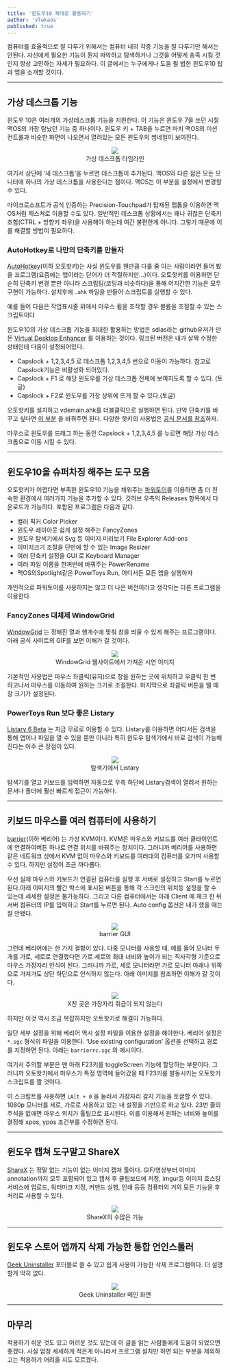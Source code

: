 ```yaml
---
title: '윈도우10 제대로 활용하기'
author: 'vlwkaos'
published: true
---
```


컴퓨터를 효율적으로 잘 다루기 위해서는 컴퓨터 내의 각종 기능을 잘 다루기만 해서는 안된다. 자신에게 필요한 기능이 뭔지 파악하고 탐색하거나 그것을 어떻게 충족 시킬 것인지 항상 고민하는 자세가 필요하다. 이 글에서는 누구에게나 도움 될 법한 윈도우10 팁과 앱을 소개할 것이다.

---

## 가상 데스크톱 기능

윈도우 10은 여러개의 가상데스크톱 기능을 지원한다. 이 기능은 윈도우 7을 쓰던 시절 맥OS의 가장 탐났던 기능 중 하나이다. 윈도우 키 + TAB을 누르면 마치 맥OS의 미션 컨트롤과 비슷한 화면이 나오면서 열려있는 모든 윈도우의 썸네일이 보여진다.

<p align='center'>
<img src='/assets/wind10tip1.png'/>
<br><span>가상 데스크톱 타임라인</span></p>

여기서 상단에 ‘새 데스크톱’을 누르면 데스크톱이 추가된다. 맥OS와 다른 점은 모든 모니터에 하나의 가상 데스크톱을 사용한다는 점이다. 맥OS는 이 부분을 설정에서 변경할 수 있다.

마이크로소프트가 공식 인증하는 Precision-Touchpad가 탑재된 랩톱을 이용하면 맥OS처럼 제스쳐로 이용할 수도 있다. 일반적인 데스크톱 상황에서는 꽤나 귀찮은 단축키 조합(CTRL + 방향키 좌우)을 사용해야 하는데 여간 불편한게 아니다. 그렇기 때문에 이를 해결할 방법이 필요하다.

### AutoHotkey로 나만의 단축키를 만들자

[AutoHotkey](https://www.autohotkey.com/)(이하 오토핫키)는 사실 윈도우를 웬만큼 다룰 줄 아는 사람이라면 들어 봤을 프로그램(요즘에는 앱이라는 단어가 더 적절하지만…)이다. 오토핫키를 이용하면 단순히 단축키 변경 뿐만 아니라 스크립팅(코딩과 비슷하다)을 통해 어지간한 기능은 모두 구현이 가능하다. 설치후에 `.ahk` 파일을 만들어 스크립트를 실행할 수 있다.

예를 들어 다음은 작업표시줄 위에서 마우스 휠을 조작할 경우 볼륨을 조절할 수 있는 스크립트이다

<script src="https://gist.github.com/vlwkaos/176534b2585da9fc5d4e43ffc66f98e4.js"></script>

윈도우10의 가상 데스크톱 기능을 최대한 활용하는 방법은 sdias라는 github유저가 만든 [Virtual Desktop Enhancer](https://github.com/vlwkaos/win10-virtual-desktop-enhancer) 를 이용하는 것이다. 링크된 버전은 내가 살짝 수정한 상태인데 다음이 설정되어있다.

- Capslock + 1,2,3,4,5 로 데스크톱 1,2,3,4,5 번으로 이동이 가능하다. 참고로 Capslock기능은 비활성화 되어있다.
- Capslock + F1 로 해당 윈도우를 가상 데스크톱 전체에 보여지도록 할 수 있다. (토글)
- Capslock + F2로 윈도우를 가장 상위에 뜨게 할 수 있다.(토글)

오토핫키를 설치하고 vdemain.ahk를 더블클릭으로 실행하면 된다. 만약 단축키를 바꾸고 싶다면 [이 부분](https://github.com/vlwkaos/win10-virtual-desktop-enhancer/blob/bbd3e84b3a2b6424cb5860cffb740b5b651a6e39/vdemain.ahk#L13) 을 바꿔주면 된다. 다양한 핫키의 사용법은 [공식 문서를 참조](https://ahkscript.github.io/ko/docs/Hotkeys.htm)하자.

마우스로 윈도우를 드래그 하는 동안 Capslock + 1,2,3,4,5 를 누르면 해당 가상 데스크톱으로 이동 시킬 수 있다.

---

## 윈도우10을 슈퍼차징 해주는 도구 모음

오토핫키가 어렵다면 부족한 윈도우10 기능을 채워주는 [파워토이](https://github.com/microsoft/PowerToys)를 이용하면 좀 더 친숙한 환경에서 여러가지 기능을 추가할 수 있다. 깃허브 우측의 Releases 항목에서 다운로드가 가능하다. 포함된 프로그램은 다음과 같다.

- 컬러 픽커 Color Picker
- 윈도우 레이아웃 쉽게 설정 해주는 FancyZones
- 윈도우 탐색기에서 Svg 등 이미지 미리보기 File Explorer Add-ons
- 이미지크기 조절을 단번에 할 수 있는 Image Resizer
- 여러 단축키 설정을 GUI 로 Keyboard Manager
- 여러 파일 이름을 한꺼번에 바꿔주는 PowerRename
- 맥OS의Spotlight같은 PowerToys Run, 어디서든 모든 앱을 실행하자

개인적으로 파워토이를 사용하지는 않고 더 나은 버전이라고 생각되는 다른 프로그램을 이용한다.

### FancyZones 대체제 WindowGrid

[WindowGrid](http://windowgrid.net/) 는 정해진 열과 행개수에 맞춰 창을 띄울 수 있게 해주는 프로그램이다. 아래 공식 사이트의 GIF를 보면 이해가 갈 것이다.

<p align='center'>
<img src='https://miro.medium.com/max/480/0*8OxnAfavR7Xpt0bu.gif' />
<br><span>WindowGrid 웹사이트에서 가져온 시연 이미지</span></p>

기본적인 사용법은 마우스 좌클릭(유지)으로 창을 원하는 곳에 위치하고 우클릭 한 번 하고나서 마우스를 이동하여 원하는 크기로 조절한다. 마지막으로 좌클릭 버튼을 뗄 때 창 크기가 설정된다.

### PowerToys Run 보다 좋은 Listary

[Listary 6 Beta](https://discussion.listary.com/t/listary-6-beta/4615) 는 지금 무료로 이용할 수 있다. Listary를 이용하면 어디서든 검색을 통해 앱이나 파일을 열 수 있을 뿐만 아니라 특히 윈도우 탐색기에서 바로 검색이 가능해진다는 아주 큰 장점이 있다.

<p align='center'>
<img src='/assets/wind10tip2.png' />
<br><span>탐색기에서 Listary</span></p>

탐색기를 열고 키보드를 입력하면 자동으로 우측 하단에 Listary검색이 열려서 원하는 문서나 폴더에 훨신 빠르게 접근이 가능하다.

---

## 키보드 마우스를 여러 컴퓨터에 사용하기

[barrier](https://github.com/debauchee/barrier)(이하 베리어) 는 가상 KVM이다. KVM은 마우스와 키보드를 여러 클라이언트에 연결하여버튼 하나로 연결 위치를 바꿔주는 장치이다. 그러니까 베리어를 사용하면 같은 네트워크 상에서 KVM 없이 마우스와 키보드를 여러대의 컴퓨터를 오가며 사용할 수 있다. 하지만 설정이 조금 까다롭다.

우선 실제 마우스와 키보드가 연결된 컴퓨터를 실행 후 서버로 설정하고 Start를 누르면 된다.아래 이미지의 빨간 박스에 표시된 버튼을 통해 각 스크린의 위치등 설정을 할 수 있는데 세세한 설정은 불가능하다. 그리고 다른 컴퓨터에서는 아래 Client 에 체크 한 뒤 서버 컴퓨터의 IP를 입력하고 Start를 누르면 된다. Auto config 옵션은 내가 했을 때는 잘 안됐다.

<p align='center'>
<img src='/assets/win10tip3.png' />
<br><span>barrier GUI</span></p>

그런데 베리어에는 한 가지 결함이 있다. 다중 모니터를 사용할 때, 예를 들어 모니터 두개를 가로, 세로로 연결했다면 가로 세로의 최대 너비와 높이가 되는 직사각형 기준으로 마우스 가장자리 인식이 된다. 그러니까 가로, 세로 모니터라면 가로 모니터 아래나 위쪽으로 가져가도 상단 하단으로 인식하지 않는다. 아래 이미지를 참조하면 이해가 갈 것이다.

<p align='center'>
<img src='/assets/wind10tip4.png' />
<br><span>X친 곳은 가장자리 취급이 되지 않는다</span></p>

하지만 이것 역시 조금 복잡하지만 오토핫키로 해결이 가능하다.

일단 세부 설정을 위해 베리어 역시 설정 파일을 이용한 설정을 해야한다. 베리어 설정은 `*.sgc` 형식의 파일을 이용한다. ‘Use existing configuration’ 옵션을 선택하고 경로를 지정하면 된다. 아래는 `barrierrc.sgc` 의 예시이다.

<script src="https://gist.github.com/vlwkaos/dd47393e518f189a54ad2688fa0fba58.js"></script>

여기서 주의할 부분은 맨 아래 F23키를 toggleScreen 기능에 할당하는 부분이다. 그러니까 오토핫키에서 마우스가 특정 영역에 들어갔을 때 F23키를 발동시키는 오토핫키 스크립트를 짤 것이다.

<script src="https://gist.github.com/vlwkaos/41e99dbab82378a5d44fa1a7b1dd29f1.js"></script>

이 스크립트를 사용하면 `LAlt + 0` 을 눌러서 가장자리 감지 기능을 토글할 수 있다. 1080p 모니터를 세로, 가로로 사용하고 있는 내 설정을 기반으로 하고 있다. 23번 줄의 주석을 없애면 마우스 위치가 툴팁으로 표시된다. 이를 이용해서 원하는 너비와 높이를 결정해 xpos, ypos 조건부를 수정하면 된다.

---

## 윈도우 캡쳐 도구말고 ShareX

[ShareX](https://getsharex.com/) 는 정말 없는 기능이 없는 이미지 캡쳐 툴이다. GIF/영상부터 이미지 annotation까지 모두 포함되어 있고 캡쳐 후 클립보드에 저장, imgur등 이미지 호스팅 서비스에 업로드, 워터마크 지정, 커맨드 실행, 인쇄 등등 컴퓨터의 거의 모든 기능을 후처리로 사용할 수 있다.

<p align='center'>
<img src='/assets/wind10tip5.png' />
<br><span>ShareX의 수많은 기능</span></p>

---

## 윈도우 스토어 앱까지 삭제 가능한 통합 언인스톨러

[Geek Uninstaller](https://geekuninstaller.com/) 포터블로 쓸 수 있고 쉽게 사용이 가능한 삭제 프로그램이다. 더 설명할게 딱히 없다.

<p align='center'>
<img src='/assets/wind10tip6.png' />
<br><span>Geek Uninstaller 메인 화면</span></p>

---

## 마무리

적용하기 쉬운 것도 있고 어려운 것도 있는데 이 글을 읽는 사람들에게 도움이 되었으면 좋겠다. 사실 엄청 세세하게 적은게 아니라서 프로그램 설치만 하면 되는 부분을 제외하고는 적용하기 어려울 지도 모르겠다.

